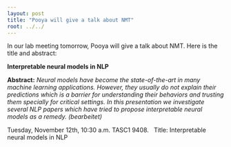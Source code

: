 ```yaml
---
layout: post
title: "Pooya will give a talk about NMT"
root: ../../
---
```

In our lab meeting tomorrow, Pooya will give a talk about NMT. Here is the title and abstract:

**Interpretable neural models in NLP**

**Abstract:** *Neural models have become the state-of-the-art in many machine learning applications. However, they usually do not explain their predictions which is a barrier for understanding their behaviors and trusting them specially for critical settings. In this presentation we investigate several NLP papers which have tried to propose interpretable neural models as a remedy. (bearbeitet)*

Tuesday, November 12th, 10:30 a.m. TASC1 9408.
 
Title: Interpretable neural models in NLP
